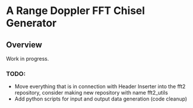 
A Range Doppler FFT Chisel Generator
================================================

## Overview

Work in progress.

### TODO:

* Move everything that is in connection with Header Inserter into the fft2 repository, consider making new repository with name fft2_utils
* Add python scripts for input and output data generation (code cleanup)
